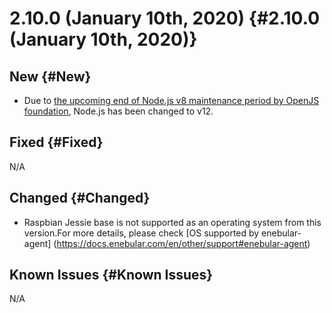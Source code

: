 # 2.10.0 (January 10th, 2020) {#2.10.0 (January 10th, 2020)}

## New {#New}

- Due to [the upcoming end of Node.js v8 maintenance period by OpenJS foundation](https://nodejs.org/en/about/releases/), Node.js has been changed to v12.

## Fixed {#Fixed}

N/A

## Changed {#Changed}

- Raspbian Jessie base is not supported as an operating system from this version.For more details, please check [OS supported by enebular-agent] (https://docs.enebular.com/en/other/support#enebular-agent)

## Known Issues {#Known Issues}

N/A
